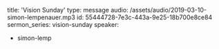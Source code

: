 title: 'Vision Sunday'
type: message
audio: /assets/audio/2019-03-10-simon-lempenauer.mp3
id: 55444728-7e3c-443a-9e25-18b700e8ce84
sermon_series: vision-sunday
speaker:
  - simon-lemp

